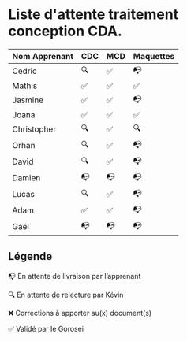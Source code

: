 # Liste d'attente traitement conception CDA.

| Nom Apprenant | CDC | MCD | Maquettes |
| ------------- | --- | --- | --------- |
| Cedric        | 🔍  | ✅  | 📭        |
| Mathis        | ✅  | ✅  | ✅        |
| Jasmine       | ✅  | ✅  | 📭        |
| Joana         | ✅  | ✅  | ✅        |
| Christopher   | 🔍  | ✅  | 🔍        |
| Orhan         | 🔍  | ✅  | 📭        |
| David         | 🔍  | ✅  | 📭        |
| Damien        | 📭  | 📭  | 📭        |
| Lucas         | 🔍  | ✅  | 📭        |
| Adam          | ✅  | ✅  | 📭        |
| Gaël          | 📭  | 📭  | 📭        |

## Légende

📭 En attente de livraison par l’apprenant

🔍 En attente de relecture par Kévin

❌ Corrections à apporter au(x) document(s)

✅ Validé par le Gorosei
